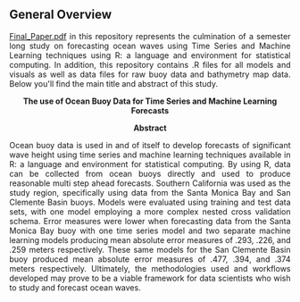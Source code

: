 ## General Overview
<p align="justify">
<a href="https://github.com/camiel1/Masters_Capstone/blob/master/Final_Paper.pdf">Final_Paper.pdf</a> in this repository represents the culmination of a semester long study on forecasting ocean waves using Time Series and Machine Learning techniques using R: a language and environment for statistical computing. In addition, this repository contains .R files for all models and visuals as well as data files for raw buoy data and bathymetry map data. Below you'll find the main title and abstract of this study.
<p>


<p align="center">
   <b>The use of Ocean Buoy Data for Time Series and Machine Learning Forecasts</b><br>
<p>
          
<p align="center">
  <b>Abstract </b><br>
<p>
  
<p align="justify">
  Ocean buoy data is used in and of itself to develop forecasts of significant wave height using
time series and machine learning techniques available in R: a language and environment for
statistical computing. By using R, data can be collected from ocean buoys directly and
used to produce reasonable multi step ahead forecasts. Southern California was used as the
study region, specifically using data from the Santa Monica Bay and San Clemente Basin
buoys. Models were evaluated using training and test data sets, with one model employing a
more complex nested cross validation schema. Error measures were lower when forecasting
data from the Santa Monica Bay buoy with one time series model and two separate machine
learning models producing mean absolute error measures of .293, .226, and .259 meters
respectively. These same models for the San Clemente Basin buoy produced mean absolute
error measures of .477, .394, and .374 meters respectively. Ultimately, the methodologies
used and workflows developed may prove to be a viable framework for data scientists who
wish to study and forecast ocean waves.
  <br><br>
</p>

